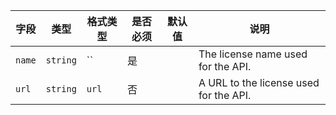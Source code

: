 | 字段 | 类型 | 格式类型 | 是否必须 | 默认值 | 说明 |
|---|---|---|---|---|---|
| `name` | `string` | `` | 是 |  | The license name used for the API. |
| `url` | `string` | `url` | 否 |  | A URL to the license used for the API. |
